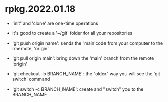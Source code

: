 # rpkg.2022.01.18

- 'init' and 'clone' are one-time operations
- it's good to create a '~/git' folder for all your repositories
- 'git push origin name': sends the 'main'code from your computer to the rmemote, 'origin' 
- 'git pull origin main': bring down the 'main' branch from the remote 'origin' 


- 'git checkout -b BRANCH_NAME': the "older" way you will see the 'git switch' command
- 'git switch -c BRANCH_NAME': create and "switch" you to the BRANCH_NAME

